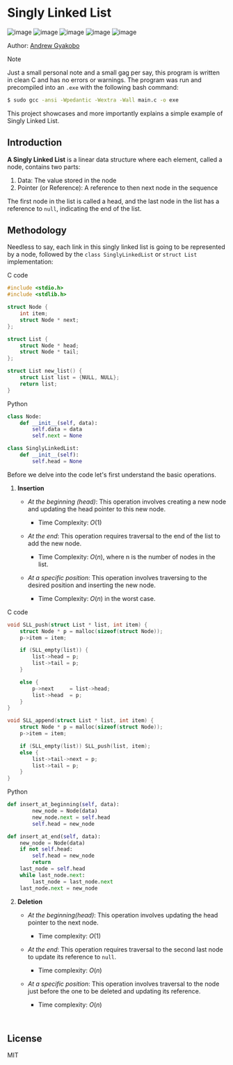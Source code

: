# Singly Linked List

![image](https://img.shields.io/badge/Python-FFD43B?style=for-the-badge&logo=python&logoColor=blue)
![image](https://img.shields.io/badge/C-00599C?style=for-the-badge&logo=c&logoColor=white)
![image](https://img.shields.io/badge/C%2B%2B-00599C?style=for-the-badge&logo=c%2B%2B&logoColor=white)
![image](https://img.shields.io/badge/CMake-064F8C?style=for-the-badge&logo=cmake&logoColor=white)
![image](https://img.shields.io/badge/windows%20terminal-4D4D4D?style=for-the-badge&logo=windows%20terminal&logoColor=white)

Author: [Andrew Gyakobo](https://github.com/Gyakobo)

>[!NOTE]
>Just a small personal note and a small gag per say, this program is written in clean C and has no errors or warnings. The program was run and precompiled into an `.exe` with the following bash command:

```bash
$ sudo gcc -ansi -Wpedantic -Wextra -Wall main.c -o exe
```

This project showcases and more importantly explains a simple example of Singly Linked List.

## Introduction

**A Singly Linked List** is a linear data structure where each element, called a node, contains two parts:

1. Data: The value stored in the node
1. Pointer (or Reference): A reference to then next node in the sequence

The first node in the list is called a head, and the last node in the list has a reference to `null`, indicating the end of the list.

## Methodology

Needless to say, each link in this singly linked list is going to be represented by a node, followed by the `class SinglyLinkedList` or `struct List` implementation:

C code
```c
#include <stdio.h>
#include <stdlib.h>

struct Node {
    int item;
    struct Node * next;
};

struct List {
    struct Node * head;
    struct Node * tail;
};

struct List new_list() {
    struct List list = {NULL, NULL};
    return list;
}
```

Python
```python
class Node:
    def __init__(self, data):
        self.data = data
        self.next = None

class SinglyLinkedList:
    def __init__(self):
        self.head = None
```

Before we delve into the code let's first understand the basic operations. 

1. **Insertion**

    * *At the beginning (head)*: This operation involves creating a new node and updating the head pointer to this new node.

        * Time Complexity: $O(1)$
    
    * *At the end*: This operation requires traversal to the end of the list to add the new node.

        * Time Complexity: $O(n)$, where n is the number of nodes in the list. 

    * *At a specific position*: This operation involves traversing to the desired position and inserting the new node.

        * Time Complexity: $O(n)$ in the worst case.

C code
```c
void SLL_push(struct List * list, int item) {
    struct Node * p = malloc(sizeof(struct Node));
    p->item = item;

    if (SLL_empty(list)) {
        list->head = p;        
        list->tail = p;        
    }

    else {
        p->next     = list->head;
        list->head  = p; 
    }
}

void SLL_append(struct List * list, int item) {
    struct Node * p = malloc(sizeof(struct Node));
    p->item = item;

    if (SLL_empty(list)) SLL_push(list, item);
    else {
        list->tail->next = p;
        list->tail = p;
    }
}
```

Python
```python    
def insert_at_beginning(self, data):
        new_node = Node(data)
        new_node.next = self.head
        self.head = new_node

def insert_at_end(self, data):
    new_node = Node(data)
    if not self.head:
        self.head = new_node
        return
    last_node = self.head
    while last_node.next:
        last_node = last_node.next
    last_node.next = new_node
```

2. **Deletion**

    * *At the beginning(head)*: This operation involves updating the head pointer to the next node.
        
        * Time complexity: $O(1)$
    
    * *At the end*: This operation requires traversal to the second last node to update its reference to `null`.

        * Time complexity: $O(n)$

    * *At a specific position*: This operation involves traversal to the node just before the one to be deleted and updating its reference.
        
        * Time complexity: $O(n)$

```c

```

```python

```


## License
MIT

